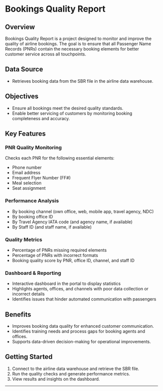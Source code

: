 # Bookings Quality Report

## Overview
Bookings Quality Report is a project designed to monitor and improve the quality of airline bookings. The goal is to ensure that all Passenger Name Records (PNRs) contain the necessary booking elements for better customer service across all touchpoints.

## Data Source
- Retrieves booking data from the SBR file in the airline data warehouse.

## Objectives
- Ensure all bookings meet the desired quality standards.
- Enable better servicing of customers by monitoring booking completeness and accuracy.

## Key Features

### PNR Quality Monitoring
Checks each PNR for the following essential elements:
- Phone number
- Email address
- Frequent Flyer Number (FF#)
- Meal selection
- Seat assignment

### Performance Analysis
- By booking channel (own office, web, mobile app, travel agency, NDC)
- By booking office ID
- By Travel Agency IATA code (and agency name, if available)
- By Staff ID (and staff name, if available)

### Quality Metrics
- Percentage of PNRs missing required elements
- Percentage of PNRs with incorrect formats
- Booking quality score by PNR, office ID, channel, and staff ID

### Dashboard & Reporting
- Interactive dashboard in the portal to display statistics
- Highlights agents, offices, and channels with poor data collection or incorrect details
- Identifies issues that hinder automated communication with passengers

## Benefits
- Improves booking data quality for enhanced customer communication.
- Identifies training needs and process gaps for booking agents and offices.
- Supports data-driven decision-making for operational improvements.

## Getting Started
1. Connect to the airline data warehouse and retrieve the SBR file.
2. Run the quality checks and generate performance metrics.
3. View results and insights on the dashboard.

---
